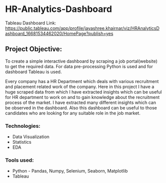 # HR-Analytics-Dashboard

Tableau Dashboard Link: https://public.tableau.com/app/profile/jayashree.khairnar/viz/HRAnalyticsDashboard_16681534462020/HomePage?publish=yes

## Project Objective:
To create a simple interactive dashboard by scraping a job portal(website) to get the required data. For data pre-processing Python is used and for dashboard Tableau is used.

Every company has a HR Department which deals with various recruitment and placement related work of the company. Here in this project I have a huge scraped data from which I have extracted insights which can be useful for HR department to work on and to gain knowledge about the recruitment process of the market. I have extracted many different insights which can be observed in the dashboard.
Also this dashboard can be useful to those candidates who are looking for any suitable role in the job market.

### Technologies: 
* Data Visualization 
* Statistics 
* EDA

### Tools used:
* Python - Pandas, Numpy, Selenium, Seaborn, Matplotlib
* Tableau
